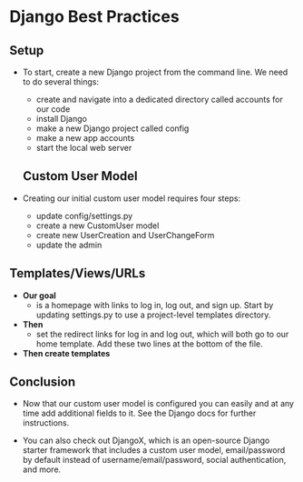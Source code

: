 # Django Best Practices
## Setup
* To start, create a new Django project from the command line. We need to do several things:

  * create and navigate into a dedicated directory called accounts for our code
  * install Django
  * make a new Django project called config
  * make a new app accounts
  * start the local web server
  
  ## Custom User Model
* Creating our initial custom user model requires four steps:

  * update config/settings.py
  * create a new CustomUser model 
  * create new UserCreation and UserChangeForm
  * update the admin

## Templates/Views/URLs
* **Our goal** 
  * is a homepage with links to log in, log out, and sign up. Start by updating settings.py to use a project-level templates directory. 
* **Then**
  * set the redirect links for log in and log out, which will both go to our home template. Add these two lines at the bottom of the file.
* **Then create templates**

## Conclusion
* Now that our custom user model is configured you can easily and at any time add additional fields to it. See the Django docs for further instructions.

* You can also check out DjangoX, which is an open-source Django starter framework that includes a custom user model, email/password by default instead of username/email/password, social authentication, and more.


